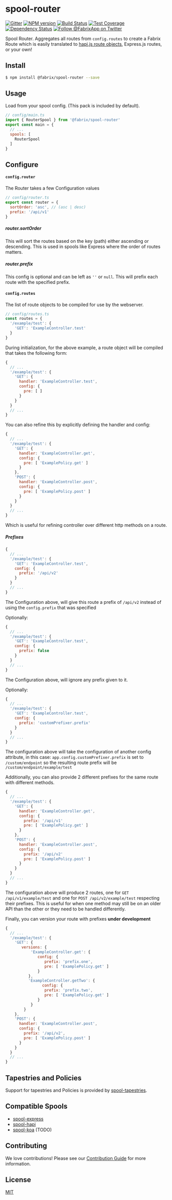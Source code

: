 # spool-router


[![Gitter][gitter-image]][gitter-url]
[![NPM version][npm-image]][npm-url]
[![Build Status][ci-image]][ci-url]
[![Test Coverage][coverage-image]][coverage-url]
[![Dependency Status][daviddm-image]][daviddm-url]
[![Follow @FabrixApp on Twitter][twitter-image]][twitter-url]

Spool Router. Aggregates all routes from `config.routes` to create a Fabrix Route which is easily translated to [hapi.js route objects](http://hapijs.com/api#route-configuration), Express.js routes, or your own!

## Install
```sh
$ npm install @fabrix/spool-router --save
```

## Usage
Load from your spool config. (This pack is included by default).

```js
// config/main.ts
import { RouterSpool } from '@fabrix/spool-router'
export const main = {
  // ...
  spools: [
    RouterSpool
  ]
}
```

## Configure

#### `config.router`
The Router takes a few Configuration values
```js
// config/router.ts
export const router = {
  sortOrder: 'asc', // (asc | desc)
  prefix: '/api/v1'
}
```
##### router.sortOrder
This will sort the routes based on the key (path) either ascending or descending. This is used in spools like Express where the order of routes matters.

##### router.prefix
This config is optional and can be left as `''` or `null`.  This will prefix each route with the specified prefix.

#### `config.routes`
The list of route objects to be compiled for use by the webserver.

```js
// config/routes.ts
const routes = {
  '/example/test': {
    'GET': 'ExampleController.test'
  }
}
```

During initialization, for the above example, a route object will be compiled
that takes the following form:

```js
{
  // ...
  '/example/test': {
    'GET': {
      handler: 'ExampleController.test',
      config: {
        pre: [ ]
      }
    }
  }
  // ...
}
```

You can also refine this by explicitly defining the handler and config:

```js
{
  // ...
  '/example/test': {
    'GET': {
      handler: 'ExampleController.get',
      config: {
        pre: [ 'ExamplePolicy.get' ]
      }
    },
    'POST': {
      handler: 'ExampleController.post',
      config: {
        pre: [ 'ExamplePolicy.post' ]
      }
    }
  }
  // ...
}
```
Which is useful for refining controller over different http methods on a route.

##### Prefixes
```js
{
  // ...
  '/example/test': {
    'GET': 'ExampleController.test',
    config: {
      prefix: '/api/v2'
    }
  }
  // ...
}
```
The Configuration above, will give this route a prefix of `/api/v2` instead of using the `config.prefix` that was specified 

Optionally:

```js
{
  // ...
  '/example/test': {
    'GET': 'ExampleController.test',
    config: {
      prefix: false
    }
  }
  // ...
}
```
The Configuration above, will ignore any prefix given to it. 

Optionally:

```js
{
  // ...
  '/example/test': {
    'GET': 'ExampleController.test',
    config: {
      prefix: 'customPrefixer.prefix'
    }
  }
  // ...
}
```
The configuration above will take the configuration of another config attribute, in this case: `app.config.customPrefixer.prefix` is set to `/custom/endpoint` so the resulting route prefix will be `/custom/endpoint/example/test`

Additionally, you can also provide 2 different prefixes for the same route with different methods.

```js
{
  // ...
  '/example/test': {
    'GET': {
      handler: 'ExampleController.get',
      config: {
        prefix: '/api/v1'
        pre: [ 'ExamplePolicy.get' ]
      }
    },
    'POST': {
      handler: 'ExampleController.post',
      config: {
        prefix: '/api/v2'
        pre: [ 'ExamplePolicy.post' ]
      }
    }
  }
  // ...
}
```

The configuration above will produce 2 routes, one for `GET /api/v1/example/test` and one for `POST /api/v2/example/test` respecting their prefixes. This is useful for when one method may still be on an older API than the other or they need to be handled differently.


Finally, you can version your route with prefixes
__under development__
```js
{
  // ...
  '/example/test': {
    'GET': {
       versions: { 
           'ExampleController.get': {
              config: {
                 prefix: 'prefix.one',
                 pre: [ 'ExamplePolicy.get' ]
              }
          },
          'ExampleController.getTwo': {
                config: {
                 prefix: 'prefix.two',
                 pre: [ 'ExamplePolicy.get' ]
              }
           }
        }
    },
    'POST': {
      handler: 'ExampleController.post',
      config: {
        prefix: '/api/v2',
        pre: [ 'ExamplePolicy.post' ]
      }
    }
  }
  // ...
}
```

## Tapestries and Policies

Support for tapestries and Policies is provided by [spool-tapestries](https://github.com/fabrix-app/spool-tapestries).

## Compatible Spools
- [spool-express](https://github.com/fabrix-app/spool-express)
- [spool-hapi](https://github.com/fabrix-app/spool-hapi)
- [spool-koa](https://github.com/fabrix-app/spool-koa) (TODO)

## Contributing
We love contributions! Please see our [Contribution Guide](https://github.com/fabrix-app/fabrix/blob/master/CONTRIBUTING.md)
for more information.

## License
[MIT](https://github.com/fabrix-app/spool-router/blob/master/LICENSE)

[npm-image]: https://img.shields.io/npm/v/@fabrix/spool-router.svg?style=flat-square
[npm-url]: https://npmjs.org/package/@fabrix/spool-router
[ci-image]: https://img.shields.io/circleci/project/github/fabrix-app/spool-router/master.svg
[ci-url]: https://circleci.com/gh/fabrix-app/spool-router/tree/master
[daviddm-image]: http://img.shields.io/david/fabrix-app/spool-router.svg?style=flat-square
[daviddm-url]: https://david-dm.org/fabrix-app/spool-router
[gitter-image]: http://img.shields.io/badge/+%20GITTER-JOIN%20CHAT%20%E2%86%92-1DCE73.svg?style=flat-square
[gitter-url]: https://gitter.im/fabrix-app/fabrix
[twitter-image]: https://img.shields.io/twitter/follow/FabrixApp.svg?style=social
[twitter-url]: https://twitter.com/FabrixApp
[coverage-image]: https://img.shields.io/codeclimate/coverage/github/fabrix-app/spool-router.svg?style=flat-square
[coverage-url]: https://codeclimate.com/github/fabrix-app/spool-router/coverage
